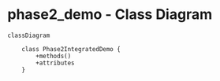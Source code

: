 # phase2_demo - Class Diagram

```mermaid
classDiagram

    class Phase2IntegratedDemo {
        +methods()
        +attributes
    }

```
